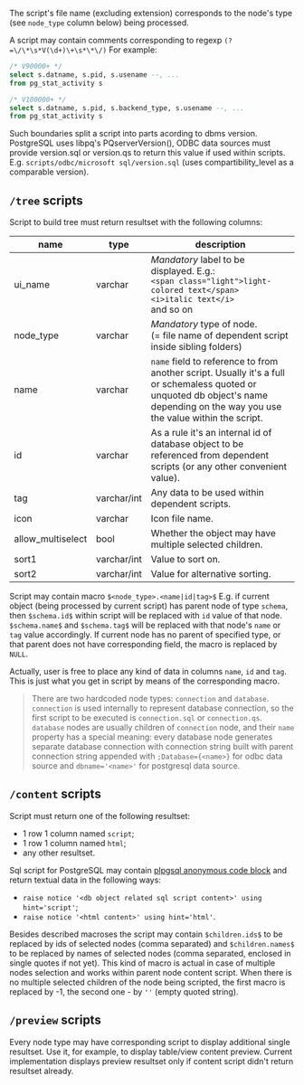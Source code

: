 The script's file name (excluding extension) corresponds to the node's type (see `node_type` column below) being processed.

A script may contain comments corresponding to regexp `(?=\/\*\s*V(\d+)\+\s*\*\/)`
For example:
```sql
/* V90000+ */
select s.datname, s.pid, s.usename --, ...
from pg_stat_activity s

/* V100000+ */
select s.datname, s.pid, s.backend_type, s.usename --, ...
from pg_stat_activity s
```
Such boundaries split a script into parts acording to dbms version. PostgreSQL uses libpq's PQserverVersion(), ODBC data sources must provide version.sql or version.qs to return this value if used within scripts. E.g. `scripts/odbc/microsoft sql/version.sql` (uses compartibility_level as a comparable version).

## `/tree` scripts

Script to build tree must return resultset with the following columns:

|name|type|description|
|--|--|--|
|ui_name|varchar|*Mandatory* label to be displayed. E.g.:<br/>`<span class="light">light-colored text</span>`<br/>`<i>italic text</i>`<br/>and so on|
|node_type|varchar|*Mandatory* type of node.<br/>(= file name of dependent script inside sibling folders)|
|name|varchar|`name` field to reference to from another script. Usually it's a full or schemaless quoted or unquoted db object's name depending on the way you use the value within the script.|
|id|varchar|As a rule it's an internal id of database object to be referenced from dependent scripts (or any other convenient value).|
|tag|varchar/int|Any data to be used within dependent scripts.|
|icon|varchar|Icon file name.|
|allow_multiselect|bool|Whether the object may have multiple selected children.|
|sort1|varchar/int|Value to sort on.|
|sort2|varchar/int|Value for alternative sorting.|

Script may contain macro `$<node_type>.<name|id|tag>$` E.g. if current object (being processed by current script) has parent node of type `schema`, then `$schema.id$` within script will be replaced with `id`
value of that node. `$schema.name$` and `$schema.tag$` will be replaced with that node's `name` or `tag` value accordingly. If current node has no parent of specified type, or that parent does not have corresponding field, the macro is replaced by `NULL`.

Actually, user is free to place any kind of data in columns `name`, `id` and `tag`. This is just what you get in script by means of the corresponding macro.

>There are two hardcoded node types: `connection` and `database`. `connection` is used internally to represent database connection, so the first script to be executed is `connection.sql` or `connection.qs`. `database` nodes are usually children of `connection` node, and their `name` property has a special meaning: every database node generates separate database connection with connection string built with parent connection string appended with `;Database={<name>}` for odbc data source and `dbname='<name>'` for postgresql data source.

## `/content` scripts
Script must return one of the following resultset:
- 1 row 1 column named `script`;
- 1 row 1 column named `html`;
- any other resultset.

Sql script for PostgreSQL may contain [plpgsql anonymous code block](https://github.com/parihaaraka/sqt/blob/master/scripts/postgres/content/table.sql) and return textual data in the following ways: 
- `raise notice '<db object related sql script content>' using hint='script'`;
- `raise notice '<html content>' using hint='html'`.


Besides described macroses the script may contain `$children.ids$` to be replaced by ids of selected nodes (comma separated) and `$children.names$` to be replaced by names of selected nodes (comma separated, enclosed in single quotes if not yet). This kind of macro is actual in case of multiple nodes selection and works within parent node content script. When there is no multiple selected children of the node being scripted, the first macro is replaced by -1, the second one - by `''` (empty quoted string).

## `/preview` scripts
Every node type may have corresponding script to display additional single resultset. Use it, for example, to display table/view content preview. Current implementation displays preview resultset only if content script didn't return resultset already.
